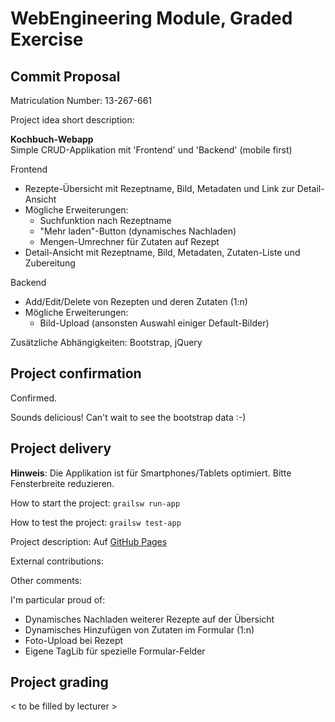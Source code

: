 # WebEngineering Module, Graded Exercise

## Commit Proposal

Matriculation Number: 13-267-661

Project idea short description:

**Kochbuch-Webapp**  
Simple CRUD-Applikation mit 'Frontend' und 'Backend' (mobile first)  

Frontend
* Rezepte-Übersicht mit Rezeptname, Bild, Metadaten und Link zur Detail-Ansicht
* Mögliche Erweiterungen:
  * Suchfunktion nach Rezeptname
  * "Mehr laden"-Button (dynamisches Nachladen)
  * Mengen-Umrechner für Zutaten auf Rezept
* Detail-Ansicht mit Rezeptname, Bild, Metadaten, Zutaten-Liste und Zubereitung

Backend
* Add/Edit/Delete von Rezepten und deren Zutaten (1:n)
* Mögliche Erweiterungen:
  * Bild-Upload (ansonsten Auswahl einiger Default-Bilder)
  
Zusätzliche Abhängigkeiten: Bootstrap, jQuery

## Project confirmation

Confirmed.

Sounds delicious! Can't wait to see the bootstrap data :-)

## Project delivery

**Hinweis**: Die Applikation ist für Smartphones/Tablets optimiert. Bitte Fensterbreite reduzieren.

How to start the project: `grailsw run-app`

How to test the project: `grailsw test-app`

Project description: Auf [GitHub Pages](https://webengineering-fhnw.github.io/hs17-bewertete-uebung-neoplay/)

External contributions:

Other comments: 

I'm particular proud of:
* Dynamisches Nachladen weiterer Rezepte auf der Übersicht
* Dynamisches Hinzufügen von Zutaten im Formular (1:n)
* Foto-Upload bei Rezept
* Eigene TagLib für spezielle Formular-Felder

## Project grading 

< to be filled by lecturer >
